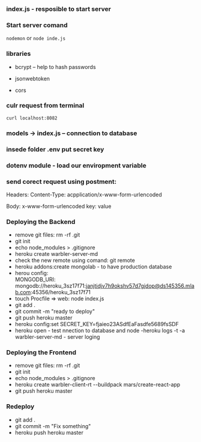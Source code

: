 ### index.js - resposible to start server

### Start server comand 
`nodemon`
or 
`node inde.js` 
### libraries 
- bcrypt – help to hash passwords 

- jsonwebtoken

- cors

### culr request from terminal 
`curl localhost:8082`

### models -> index.js – connection to database

### insede folder .env put secret key 

### dotenv module - load our enviropment variable 

### send corect request using postment:
Headers: 
Content-Type: acpplication/x-www-form-urlencoded

Body:
x-www-form-urlencoded
key: value

### Deploying the Backend 
- remove git files: rm -rf .git  
- git init 
- echo node_modules > .gitignore
- heroku create warbler-server-md
- check the new remote using comand: git remote
- heroku addons:create mongolab - to have production database
- herou config:  
MONGODB_URI: mongodb://heroku_3sz17f71:janjtidjv7h9okshv57d7gjdop@ds145356.mlab.com:45356/heroku_3sz17f71
- touch Procfile => web: node index.js
- git add .
- git commit -m "ready to deploy"
- git push heroku master 
- heroku config:set SECRET_KEY=fjaieo23ASdfEaFasdfe5689fsSDF
- heroku open - test nnection to database and node
-heroku logs -t -a warbler-server-md - server loging 

### Deploying the Frontend 
- remove git files: rm -rf .git
- git init 
- echo node_modules > .gitignore
- heroku create warbler-client-rt --buildpack mars/create-react-app
- git push heroku master

### Redeploy 
- git add .
- git commit -m "Fix something"
- heroku push heroku master 